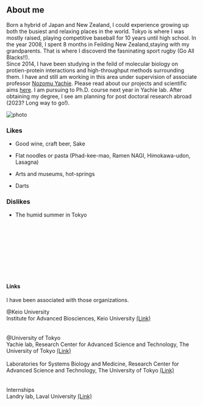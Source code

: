 ## About me

Born a hybrid of Japan and New Zealand, I could experience growing up both the busiest and relaxing places in the world. Tokyo is where I was mostly raised, playing competitive baseball for 10 years until high school. In the year 2008, I spent 8 months in Feilding New Zealand,staying with my grandparents. That is where I discoverd the fasninating sport rugby (Go All Blacks!!). <br>
  Since 2014, I have been studying in the feild of molecular biology on protien-protein interactions and high-throughput methods surrounding them. I have and still am working in this area under supervision of associate professor [Nozomu Yachie](http://yachie-lab.org/index.php?nozomuyachie). Please read about our projects and scientific aims [here](http://yachie-lab.org/index.php?research). I am pursuing to Ph.D. course next year in Yachie lab. After obtaining my degree, I see am planning for post doctoral research abroad (2023? Long way to go!). 


![photo](https://danyamamotoevans.github.io/materials/IMG_7743.png)

### Likes
* Good wine, craft beer, Sake
* Flat noodles or pasta (Phad-kee-mao, Ramen NAGI, Himokawa-udon, Lasagna)

* Arts and museums, hot-springs
* Darts

### Dislikes
* The humid summer in Tokyo 


<br><br><br><br><br><br><br><br>











#### Links
I have been associated with those organizations. <br>

@Keio University<br>
Institute for Advanced Biosciences, Keio University [(Link)](http://www.iab.keio.ac.jp/en/index.html)<br>
<br><br>
@University of Tokyo<br>
Yachie lab, Research Center for Advanced Science and Technology, The University of Tokyo [(Link)](http://yachie-lab.org)<br>
<br>
Laboratories for Systems Biology and Medicine, Research Center for Advanced Science and Technology, The University of Tokyo [(Link)](http://www.lsbm.org)<br>
<br><br>
Internships<br>
Landry lab, Laval University [(Link)](https://landrylab.ibis.ulaval.ca)<br>
